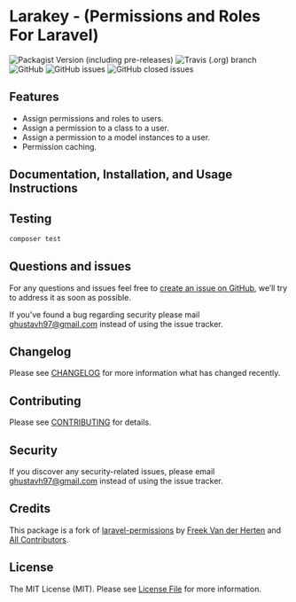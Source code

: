 # Larakey - (Permissions and Roles For Laravel)

![Packagist Version (including pre-releases)](https://img.shields.io/packagist/v/oslllo/larakey?include_prereleases)
![Travis (.org) branch](https://img.shields.io/travis/oslllo/larakey/master?label=Travis%20CI)
![GitHub](https://img.shields.io/github/license/Oslllo/larakey)
![GitHub issues](https://img.shields.io/github/issues/Oslllo/larakey)
![GitHub closed issues](https://img.shields.io/github/issues-closed/Oslllo/larakey)

## Features

- Assign permissions and roles to users.
- Assign a permission to a class to a user.
- Assign a permission to a model instances to a user.
- Permission caching.

## Documentation, Installation, and Usage Instructions


## Testing

``` bash
composer test
```

## Questions and issues

For any questions and issues feel free to [create an issue on GitHub](https://github.com/Oslllo/larakey/issues), we’ll try to address it as soon as possible.

If you’ve found a bug regarding security please mail ghustavh97@gmail.com instead of using the issue tracker.

## Changelog

Please see [CHANGELOG](https://github.com/Oslllo/larakey/blob/master/CHANGELOG.md) for more information what has changed recently.

## Contributing

Please see [CONTRIBUTING](CONTRIBUTING.md) for details.

## Security

If you discover any security-related issues, please email [ghustavh97@gmail.com](mailto:ghustavh97@gmail.com) instead of using the issue tracker.

## Credits

This package is a fork of [laravel-permissions](https://github.com/spatie/laravel-permission) by [Freek Van der Herten](https://github.com/freekmurze) and [All Contributors](https://github.com/spatie/laravel-permission/contributors).

## License

The MIT License (MIT). Please see [License File](LICENSE.md) for more information.

<!-- Or revoke & add new permissions in one go:

```php
$user->syncPermissions(['edit articles', 'delete articles']);
```

You can check if a user has Any of an array of permissions:

```php
$user->hasAnyPermission(['edit articles', 'publish articles', 'unpublish articles']);
```

...or if a user has All of an array of permissions:

```php
$user->hasAllPermissions(['edit articles', 'publish articles', 'unpublish articles']);
```
